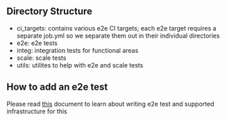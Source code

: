 
## Directory Structure
- ci_targets: contains various e2e CI targets; each e2e target requires a separate job.yml so we separate them out in their individual directories
- e2e: e2e tests
- integ: integration tests for functional areas
- scale: scale tests
- utils: utilites to help with e2e and scale tests

## How to add an e2e test
Please read [this](./utils/infra.md) document to learn about writing e2e test and supported infrastructure for this
